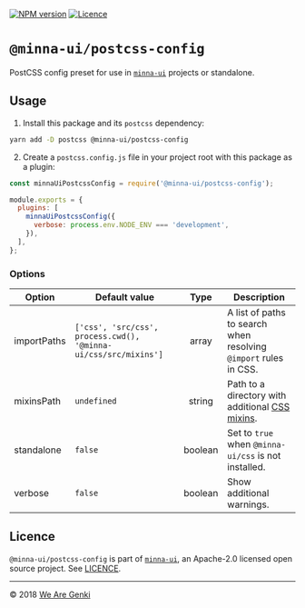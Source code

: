 <!-- markdownlint-disable first-line-h1 ol-prefix -->

[![NPM version](https://img.shields.io/npm/v/@minna-ui/postcss-config.svg)](https://www.npmjs.com/package/@minna-ui/postcss-config)
[![Licence](https://img.shields.io/npm/l/@minna-ui/postcss-config.svg)](https://github.com/WeAreGenki/minna-ui/blob/master/LICENCE)

# `@minna-ui/postcss-config`

PostCSS config preset for use in [`minna-ui`](https://github.com/WeAreGenki/minna-ui) projects or standalone.

## Usage

1. Install this package and its `postcss` dependency:

```sh
yarn add -D postcss @minna-ui/postcss-config
```

2. Create a `postcss.config.js` file in your project root with this package as a plugin:

```js
const minnaUiPostcssConfig = require('@minna-ui/postcss-config');

module.exports = {
  plugins: [
    minnaUiPostcssConfig({
      verbose: process.env.NODE_ENV === 'development',
    }),
  ],
};
```

### Options

| Option | Default value | Type | Description |
| --- | --- | :---: | --- |
| importPaths | `['css', 'src/css', process.cwd(), '@minna-ui/css/src/mixins']` | array | A list of paths to search when resolving `@import` rules in CSS. |
| mixinsPath | `undefined` | string | Path to a directory with additional [CSS mixins](https://github.com/postcss/postcss-mixins/blob/master/README.md). |
| standalone | `false` | boolean | Set to `true` when `@minna-ui/css` is not installed. |
| verbose | `false` | boolean | Show additional warnings. |

## Licence

`@minna-ui/postcss-config` is part of [`minna-ui`](https://github.com/WeAreGenki/minna-ui), an Apache-2.0 licensed open source project. See [LICENCE](https://github.com/WeAreGenki/minna-ui/blob/master/LICENCE).

-----

© 2018 [We Are Genki](https://wearegenki.com)

